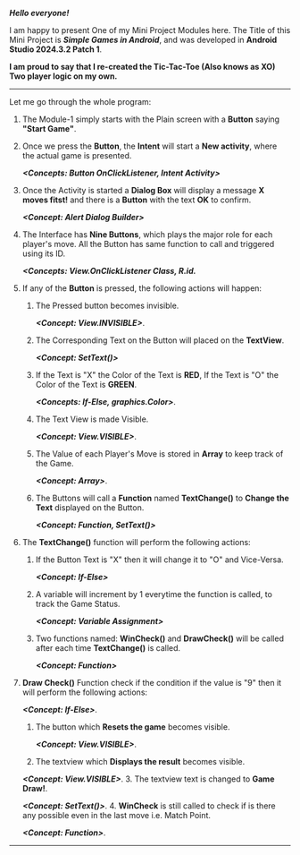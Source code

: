 **_Hello everyone!_**

I am happy to present One of my Mini Project Modules here.
The Title of this Mini Project is **_Simple Games in Android_**, and was developed in **Android Studio 2024.3.2 Patch 1**.

**I am proud to say that I re-created the Tic-Tac-Toe (Also knows as XO) Two player logic on my own.**



***
Let me go through the whole program:
1. The Module-1 simply starts with the Plain screen with a **Button** saying **"Start Game"**.
2. Once we press the **Button**, the **Intent** will start a **New activity**, where the actual game is presented.

   ***<Concepts: Button OnClickListener, Intent Activity>***
3. Once the Activity is started a **Dialog Box** will display a message **X moves fitst!** and there is a **Button** with the text **OK** to confirm.

   ***<Concept: Alert Dialog Builder>***
4. The Interface has **Nine Buttons**, which plays the major role for each player's move. All the Button has same function to call and triggered using its ID.

   ***<Concepts: View.OnClickListener Class, R.id.***

5. If any of the **Button** is pressed, the following actions will happen:
   1. The Pressed button becomes invisible.

      ***<Concept: View.INVISIBLE>***.
   2. The Corresponding Text on the Button will placed on the **TextView**.
  
      ***<Concept: SetText()>***
   3. If the Text is "X" the Color of the Text is **RED**, If the Text is "O" the Color of the Text is **GREEN**.

      ***<Concepts: If-Else, graphics.Color>***.
   4. The Text View is made Visible.

      ***<Concept: View.VISIBLE>***.
   5. The Value of each Player's Move is stored in **Array** to keep track of the Game.

      ***<Concept: Array>***.
   6. The Buttons will call a **Function** named **TextChange()** to **Change the Text** displayed on the Button.

      ***<Concept: Function, SetText()>***

6. The **TextChange()** function will perform the following actions:
   1. If the Button Text is "X" then it will change it to "O" and Vice-Versa.

      ***<Concept: If-Else>***
   2. A variable will increment by 1 everytime the function is called, to track the Game Status.

      ***<Concept: Variable Assignment>***
   3. Two functions named: **WinCheck()** and **DrawCheck()** will be called after each time **TextChange()** is called.
  
      ***<Concept: Function>***
7. **Draw Check()** Function check if the condition if the value is "9" then it will perform the following actions:
   
      ***<Concept: If-Else>***.

   1. The button which **Resets the game** becomes visible.

      ***<Concept: View.VISIBLE>***.
   2.  The textview which **Displays the result** becomes visible.

      ***<Concept: View.VISIBLE>***.
   3.  The textview text is changed to **Game Draw!**.

      ***<Concept: SetText()>***.
   4. **WinCheck** is still called to check if is there any possible even in the last move i.e. Match Point.

      ***<Concept: Function>***.

   

  ***

